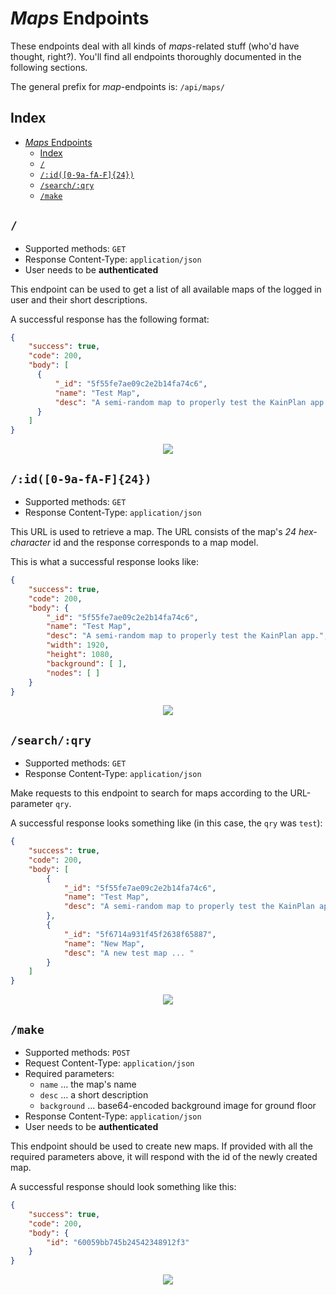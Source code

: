 # _Maps_ Endpoints

These endpoints deal with all kinds of _maps_-related stuff (who'd have thought, right?). You'll find all endpoints thoroughly documented in the following sections.

The general prefix for _map_-endpoints is: `/api/maps/`

## Index

- [_Maps_ Endpoints](#maps-endpoints)
  - [Index](#index)
  - [`/`](#)
  - [`/:id([0-9a-fA-F]{24})`](#id0-9a-fa-f24)
  - [`/search/:qry`](#searchqry)
  - [`/make`](#make)

## `/`

* Supported methods: `GET`
* Response Content-Type: `application/json`
* User needs to be **authenticated**

This endpoint can be used to get a list of all available maps of the logged in user and their short descriptions.

A successful response has the following format:

```json
{
    "success": true,
    "code": 200,
    "body": [
      {
          "_id": "5f55fe7ae09c2e2b14fa74c6",
          "name": "Test Map",
          "desc": "A semi-random map to properly test the KainPlan app."
      }
    ]
}
```

<p align="center">
  <img src="../images/endpoints/maps_all.gif" />
</p>

## `/:id([0-9a-fA-F]{24})`

* Supported methods: `GET`
* Response Content-Type: `application/json`

This URL is used to retrieve a map. The URL consists of the map's _24 hex-character_ id and the response corresponds to a map model.

This is what a successful response looks like:

```json
{
    "success": true,
    "code": 200,
    "body": {
        "_id": "5f55fe7ae09c2e2b14fa74c6",
        "name": "Test Map",
        "desc": "A semi-random map to properly test the KainPlan app.",
        "width": 1920,
        "height": 1080,
        "background": [ ],
        "nodes": [ ]
    }
}
```

<p align="center">
  <img src="../images/endpoints/maps_info.gif" />
</p>

## `/search/:qry`

* Supported methods: `GET`
* Response Content-Type: `application/json`

Make requests to this endpoint to search for maps according to the URL-parameter `qry`.

A successful response looks something like (in this case, the `qry` was `test`):

```json
{
    "success": true,
    "code": 200,
    "body": [
        {
            "_id": "5f55fe7ae09c2e2b14fa74c6",
            "name": "Test Map",
            "desc": "A semi-random map to properly test the KainPlan app."
        },
        {
            "_id": "5f6714a931f45f2638f65887",
            "name": "New Map",
            "desc": "A new test map ... "
        }
    ]
}
```

<p align="center">
  <img src="../images/endpoints/maps_search.gif" />
</p>

## `/make`

* Supported methods: `POST`
* Request Content-Type: `application/json`
* Required parameters:
  * `name` ... the map's name
  * `desc` ... a short description
  * `background` ... base64-encoded background image for ground floor
* Response Content-Type: `application/json`
* User needs to be **authenticated**

This endpoint should be used to create new maps. If provided with all the required parameters above, it will respond with the id of the newly created map.

A successful response should look something like this:

```json
{
    "success": true,
    "code": 200,
    "body": {
        "id": "60059bb745b24542348912f3"
    }
}
```

<p align="center">
  <img src="../images/endpoints/maps_make.gif" />
</p>
